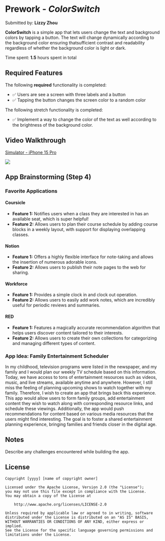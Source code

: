 # Prework - *ColorSwitch*

Submitted by: **Lizzy Zhou**

**ColorSwitch** is a simple app that lets users change the text and background colors by tapping a button. The text will change dynamically according to the background color ensuring thatsufficient contrast and readability regardless of whether the background color is light or dark. 

Time spent: **1.5** hours spent in total

## Required Features

The following **required** functionality is completed:

-  ✅  Users are see a screen with three labels and a button
-  ✅  Tapping the button changes the screen color to a random color

The following stretch functionality is completed:

-  ✅ Implement a way to change the color of the text as well according to the brightness of the background color. 
 
## Video Walkthrough

<div>
    <a href="https://www.loom.com/share/9760fb2dacdc4098924502bfd16b8196">
      <p>Simulator - iPhone 15 Pro</p>
    </a>
    <a href="https://www.loom.com/share/9760fb2dacdc4098924502bfd16b8196">
      <img style="max-width:300px;" src="https://cdn.loom.com/sessions/thumbnails/9760fb2dacdc4098924502bfd16b8196-with-play.gif">
    </a>
  </div>

## App Brainstorming (Step 4)

### Favorite Applications

#### Coursicle

- **Feature 1:** Notifies users when a class they are interested in has an available seat, which is super helpful!
- **Feature 2:** Allows users to plan their course schedule by adding course blocks in a weekly layout, with support for displaying overlapping classes.

#### Notion

- **Feature 1:** Offers a highly flexible interface for note-taking and allows the insertion of numerous adorable icons.
- **Feature 2:** Allows users to publish their note pages to the web for sharing.

#### Workforce

- **Feature 1:** Provides a simple clock in and clock out operation.
- **Feature 2:** Allows users to easily add work notes, which are incredibly useful for periodic reviews and summaries.

#### RED

- **Feature 1:** Features a magically accurate recommendation algorithm that helps users discover content tailored to their interests.
- **Feature 2:** Allows users to create their own collections for categorizing and managing different types of content.

### App Idea: Family Entertainment Scheduler
In my childhood, television programs were listed in the newspaper, and my family and I would plan our weekly TV schedule based on this information. Today, we have access to tons of entertainment resources such as videos, music, and live streams, available anytime and anywhere. However, I still miss the feeling of planning upcoming shows to watch together with my family. Therefore, I wish to create an app that brings back this experience. This app would allow users to form family groups, add entertainment content they wish to watch along with corresponding resource links, and schedule these viewings. Additionally, the app would push recommendations for content based on various media resources that the users might find interesting. The goal is to foster a shared entertainment planning experience, bringing families and friends closer in the digital age.

## Notes

Describe any challenges encountered while building the app.

## License

    Copyright [yyyy] [name of copyright owner]

    Licensed under the Apache License, Version 2.0 (the "License");
    you may not use this file except in compliance with the License.
    You may obtain a copy of the License at

        http://www.apache.org/licenses/LICENSE-2.0

    Unless required by applicable law or agreed to in writing, software
    distributed under the License is distributed on an "AS IS" BASIS,
    WITHOUT WARRANTIES OR CONDITIONS OF ANY KIND, either express or implied.
    See the License for the specific language governing permissions and
    limitations under the License.
